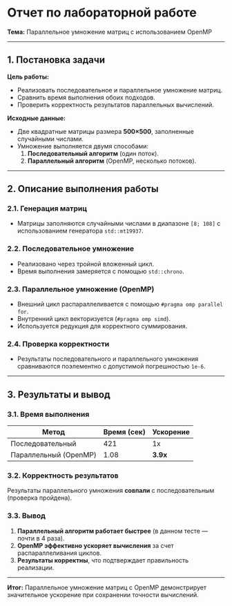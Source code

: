# Отчет по лабораторной работе  

**Тема:** Параллельное умножение матриц с использованием OpenMP  

---

## 1. Постановка задачи  

**Цель работы:**  
- Реализовать последовательное и параллельное умножение матриц.  
- Сравнить время выполнения обоих подходов.  
- Проверить корректность результатов параллельных вычислений.  

**Исходные данные:**  
- Две квадратные матрицы размера **500×500**, заполненные случайными числами.  
- Умножение выполняется двумя способами:  
  1. **Последовательный алгоритм** (один поток).  
  2. **Параллельный алгоритм** (OpenMP, несколько потоков).  

---

## 2. Описание выполнения работы  

### 2.1. Генерация матриц  
- Матрицы заполняются случайными числами в диапазоне `[8; 108]` с использованием генератора `std::mt19937`.  

### 2.2. Последовательное умножение  
- Реализовано через тройной вложенный цикл.  
- Время выполнения замеряется с помощью `std::chrono`.  

### 2.3. Параллельное умножение (OpenMP)  
- Внешний цикл распараллеливается с помощью `#pragma omp parallel for`.  
- Внутренний цикл векторизуется (`#pragma omp simd`).  
- Используется редукция для корректного суммирования.  

### 2.4. Проверка корректности  
- Результаты последовательного и параллельного умножения сравниваются поэлементно с допустимой погрешностью `1e-6`.  

---

## 3. Результаты и вывод  

### 3.1. Время выполнения  

| Метод                  | Время (сек) | Ускорение |  
|------------------------|-------------|-----------|  
| Последовательный       | 421         | 1x        |  
| Параллельный (OpenMP)  | 1.08        | **3.9x**  |  

### 3.2. Корректность результатов  
Результаты параллельного умножения **совпали** с последовательным (проверка пройдена).  

### 3.3. Вывод  
1. **Параллельный алгоритм работает быстрее** (в данном тесте — почти в 4 раза).  
2. **OpenMP эффективно ускоряет вычисления** за счет распараллеливания циклов.  
3. **Результаты корректны**, что подтверждает правильность реализации.  

--- 

**Итог:** Параллельное умножение матриц с OpenMP демонстрирует значительное ускорение при сохранении точности вычислений.  
